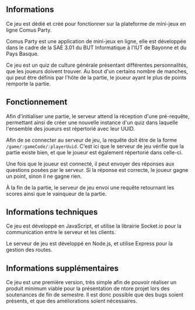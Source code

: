 ## Informations
Ce jeu est dédié et créé pour fonctionner sur la plateforme de mini-jeux en ligne Comus Party.  

Comus Party est une application de mini-jeux en ligne, elle est développée dans le cadre de la SAE 3.01 du BUT Informatique à l'IUT de Bayonne et du Pays Basque.

Ce jeu est un quiz de culture générale présentant différentes personnalités, que les joueurs doivent trouver. Au bout d'un certains nombre de manches, qui peut être définis par l'hôte de la partie, le joueur ayant le plus de points remporte la partie.

## Fonctionnement
Afin d'initialiser une partie, le serveur attend la réception d'une pré-requête, permettant ainsi de créer une nouvelle instance d'un quiz dans laquelle l'ensemble des joueurs est répertorié avec leur UUID.

Afin de se connecter au serveur de jeu, la requête doit être de la forme `/game/:gameCode/:playerUuid`. C'est ici que le serveur de jeu vérifie que la partie existe bien, et que le joueur est également répertorié dans celle-ci.

Une fois que le joueur est connecté, il peut envoyer des réponses aux questions posées par le serveur. Si la réponse est correcte, le joueur gagne un point, sinon il ne gagne rien.

À la fin de la partie, le serveur de jeu envoi une requête retournant les scores ainsi que le vainqueur de la partie.

## Informations techniques
Ce jeu est développé en JavaScript, et utilise la librairie Socket.io pour la communication entre le serveur et les clients.

Le serveur de jeu est développé en Node.js, et utilise Express pour la gestion des routes.

## Informations supplémentaires
Ce jeu est une première version, très simple afin de pouvoir réaliser un produit minimum viable pour la présentation de ntore projet lors des soutenances de fin de semestre. Il est donc possible que des bugs soient présents, et que des améliorations soient nécessaires.